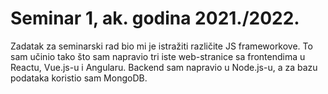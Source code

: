 # Seminar 1, ak. godina 2021./2022.
Zadatak za seminarski rad bio mi je istražiti različite JS frameworkove.
To sam učinio tako što sam napravio tri iste web-stranice sa frontendima u Reactu, Vue.js-u i Angularu.
Backend sam napravio u Node.js-u, a za bazu podataka koristio sam MongoDB.
